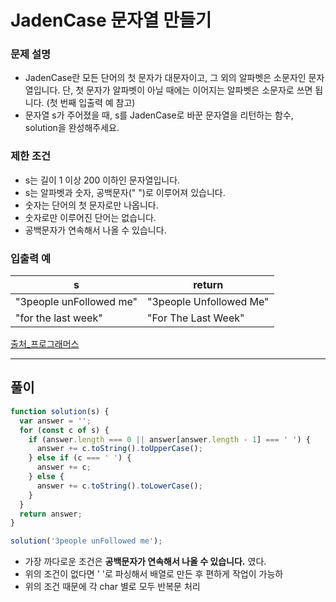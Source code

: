 # JadenCase 문자열 만들기

### 문제 설명

- JadenCase란 모든 단어의 첫 문자가 대문자이고, 그 외의 알파벳은 소문자인 문자열입니다. 단, 첫 문자가 알파벳이 아닐 때에는 이어지는 알파벳은 소문자로 쓰면 됩니다. (첫 번째 입출력 예 참고)
- 문자열 s가 주어졌을 때, s를 JadenCase로 바꾼 문자열을 리턴하는 함수, solution을 완성해주세요.

### 제한 조건

- s는 길이 1 이상 200 이하인 문자열입니다.
- s는 알파벳과 숫자, 공백문자(" ")로 이루어져 있습니다.
- 숫자는 단어의 첫 문자로만 나옵니다.
- 숫자로만 이루어진 단어는 없습니다.
- 공백문자가 연속해서 나올 수 있습니다.

### 입출력 예

| s                       | return                  |
| ----------------------- | ----------------------- |
| "3people unFollowed me" | "3people Unfollowed Me" |
| "for the last week"     | "For The Last Week"     |

[출처\_프로그래머스](https://school.programmers.co.kr/learn/courses/30/lessons/12951)

---

## 풀이

```js
function solution(s) {
  var answer = '';
  for (const c of s) {
    if (answer.length === 0 || answer[answer.length - 1] === ' ') {
      answer += c.toString().toUpperCase();
    } else if (c === ' ') {
      answer += c;
    } else {
      answer += c.toString().toLowerCase();
    }
  }
  return answer;
}

solution('3people unFollowed me');
```

- 가장 까다로운 조건은 **공백문자가 연속해서 나올 수 있습니다.** 였다.
- 위의 조건이 없다면 ' '로 파싱해서 배열로 만든 후 편하게 작업이 가능하
- 위의 조건 때문에 각 char 별로 모두 반복문 처리
